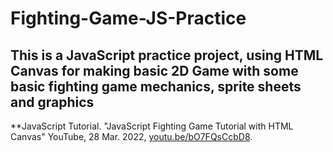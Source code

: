 # Fighting-Game-JS-Practice
## This is a JavaScript practice project, using HTML Canvas for making basic 2D Game with some basic fighting game mechanics, sprite sheets and graphics


**JavaScript Tutorial. "JavaScript Fighting Game Tutorial with HTML Canvas" YouTube, 28 Mar. 2022, [youtu.be/bO7FQsCcbD8](https://www.youtube.com/watch?v=vyqbNFMDRGQ).
